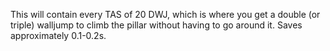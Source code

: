 This will contain every TAS of 20 DWJ, which is where you get a double (or triple) walljump to climb the pillar without having to go around it.
Saves approximately 0.1-0.2s.
